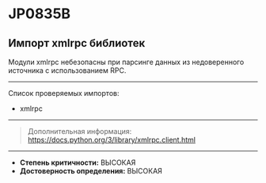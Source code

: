 # JP0835B
## Импорт xmlrpc библиотек
Модули xmlrpc небезопасны при парсинге данных из недоверенного источника с использованием RPC.


---
Список проверяемых импортов:

* xmlrpc

---
> Дополнительная информация:
> <https://docs.python.org/3/library/xmlrpc.client.html>
---
* __Степень критичности:__ ВЫСОКАЯ
* __Достоверность определения:__ ВЫСОКАЯ
